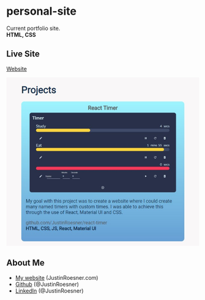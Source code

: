 # personal-site
Current portfolio site.  
**HTML, CSS** 

## Live Site
[Website](http://justinroesner.com/)

![site screenshot](https://github.com/JustinRoesner/personal-site/blob/master/images/screenshot-for-github.jpg?raw=true)

## About Me
- [My website](https://justinroesner.com/) (JustinRoesner.com)
- [Github](https://github.com/JustinRoesner) (@JustinRoesner)
- [LinkedIn](https://www.linkedin.com/in/justinroesner/) (@JustinRoesner)
